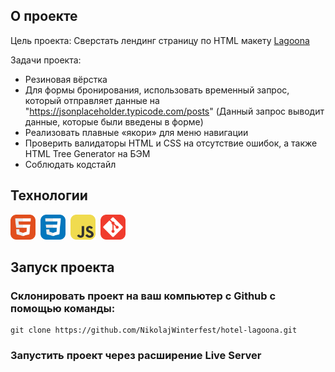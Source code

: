 ## О проекте

Цель проекта:
Сверстать лендинг страницу по HTML макету [Lagoona](<https://www.figma.com/file/hnO7SmG7SNPzFI11v4Ksf6/Lagoona-(Copy)?type=design&node-id=0-1&mode=design&t=ljF6poHvHiq1Kuut-0>)

Задачи проекта:

-   Резиновая вёрстка
-   Для формы бронирования, использовать временный запрос, который отправляет данные на "https://jsonplaceholder.typicode.com/posts" (Данный запрос выводит данные, которые были введены в форме)
-   Реализовать плавные «якори» для меню навигации
-   Проверить валидаторы HTML и CSS на отсутствие ошибок, а также HTML Tree Generator на БЭМ
-   Соблюдать кодстайл

## Технологии

<div>
  <img src="https://github.com/NikolajWinterfest/NikolajWinterfest/blob/master/assets/icons/HTML.svg" title="html5" alt="html5" width="40" height="40"/>&nbsp;
  <img src="https://github.com/NikolajWinterfest/NikolajWinterfest/blob/master/assets/icons/CSS.svg" title="css3" alt="css3" width="40" height="40"/>&nbsp;
  <img src="https://github.com/NikolajWinterfest/NikolajWinterfest/blob/master/assets/icons/JavaScript.svg" title="javascript" alt="javascript" width="40" height="40"/>&nbsp;
  <img src="https://github.com/NikolajWinterfest/NikolajWinterfest/blob/master/assets/icons/Git.svg" title="git" alt="git" width="40" height="40"/>&nbsp;
</div>

## Запуск проекта

### Склонировать проект на ваш компьютер с Github с помощью команды:

```
git clone https://github.com/NikolajWinterfest/hotel-lagoona.git
```

### Запустить проект через расширение Live Server
